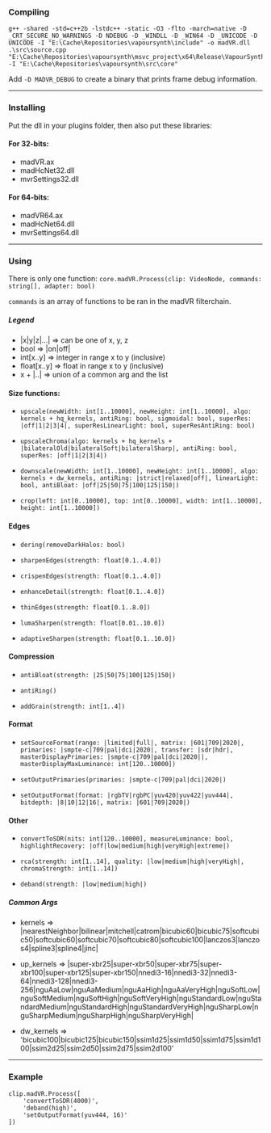 ### Compiling

```
g++ -shared -std=c++2b -lstdc++ -static -O3 -flto -march=native -D _CRT_SECURE_NO_WARNINGS -D NDEBUG -D _WINDLL -D _WIN64 -D _UNICODE -D UNICODE -I "E:\Cache\Repositories\vapoursynth\include" -o madVR.dll .\src\source.cpp "E:\Cache\Repositories\vapoursynth\msvc_project\x64\Release\VapourSynth.lib" -I "E:\Cache\Repositories\vapoursynth\src\core"
```

Add `-D MADVR_DEBUG` to create a binary that prints frame debug information.

---

### Installing

Put the dll in your plugins folder, then also put these libraries:

#### For 32-bits:

-   madVR.ax
-   madHcNet32.dll
-   mvrSettings32.dll

#### For 64-bits:

-   madVR64.ax
-   madHcNet64.dll
-   mvrSettings64.dll


---

### Using

There is only one function:
```core.madVR.Process(clip: VideoNode, commands: string[], adapter: bool)```

`commands` is an array of functions to be ran in the madVR filterchain.


##### Legend
- |x|y|z|...| => can be one of x, y, z
- bool => |on|off|
- int[x..y] => integer in range x to y (inclusive)
- float[x..y] => float in range x to y (inclusive)
- x + |..| => union of a common arg and the list


#### Size functions:

- `upscale(newWidth: int[1..10000], newHeight: int[1..10000], algo: kernels + hq_kernels, antiRing: bool, sigmoidal: bool, superRes: |off|1|2|3|4|, superResLinearLight: bool, superResAntiRing: bool)`

- `upscaleChroma(algo: kernels + hq_kernels + |bilateralOld|bilateralSoft|bilateralSharp|, antiRing: bool, superRes: |off|1|2|3|4|)`

- `downscale(newWidth: int[1..10000], newHeight: int[1..10000], algo: kernels + dw_kernels, antiRing: |strict|relaxed|off|, linearLight: bool, antiBloat: |off|25|50|75|100|125|150|)`

- `crop(left: int[0..10000], top: int[0..10000], width: int[1..10000], height: int[1..10000])`


#### Edges

- `dering(removeDarkHalos: bool)`

- `sharpenEdges(strength: float[0.1..4.0])`

- `crispenEdges(strength: float[0.1..4.0])`

- `enhanceDetail(strength: float[0.1..4.0])`

- `thinEdges(strength: float[0.1..8.0])`

- `lumaSharpen(strength: float[0.01..10.0])`

- `adaptiveSharpen(strength: float[0.1..10.0])`


#### Compression

- `antiBloat(strength: |25|50|75|100|125|150|)`

- `antiRing()`

- `addGrain(strength: int[1..4])`

#### Format

- `setSourceFormat(range: |limited|full|, matrix: |601|709|2020|, primaries: |smpte-c|709|pal|dci|2020|, transfer: |sdr|hdr|, masterDisplayPrimaries: |smpte-c|709|pal|dci|2020||, masterDisplayMaxLuminance: int[120..10000])`

- `setOutputPrimaries(primaries: |smpte-c|709|pal|dci|2020|)`

- `setOutputFormat(format: |rgbTV|rgbPC|yuv420|yuv422|yuv444|, bitdepth: |8|10|12|16|, matrix: |601|709|2020|)`


#### Other

- `convertToSDR(nits: int[120..10000], measureLuminance: bool, highlightRecovery: |off|low|medium|high|veryHigh|extreme|)`

- `rca(strength: int[1..14], quality: |low|medium|high|veryHigh|, chromaStrength: int[1..14])`

- `deband(strength: |low|medium|high|)`



##### Common Args
- kernels => |nearestNeighbor|bilinear|mitchell|catrom|bicubic60|bicubic75|softcubic50|softcubic60|softcubic70|softcubic80|softcubic100|lanczos3|lanczos4|spline3|spline4|jinc|

- up_kernels => |super-xbr25|super-xbr50|super-xbr75|super-xbr100|super-xbr125|super-xbr150|nnedi3-16|nnedi3-32|nnedi3-64|nnedi3-128|nnedi3-256|nguAaLow|nguAaMedium|nguAaHigh|nguAaVeryHigh|nguSoftLow|nguSoftMedium|nguSoftHigh|nguSoftVeryHigh|nguStandardLow|nguStandardMedium|nguStandardHigh|nguStandardVeryHigh|nguSharpLow|nguSharpMedium|nguSharpHigh|nguSharpVeryHigh|

- dw_kernels => 'bicubic100|bicubic125|bicubic150|ssim1d25|ssim1d50|ssim1d75|ssim1d100|ssim2d25|ssim2d50|ssim2d75|ssim2d100'

---

### Example

```
clip.madVR.Process([
    'convertToSDR(4000)',
    'deband(high)',
    'setOutputFormat(yuv444, 16)'
])
```